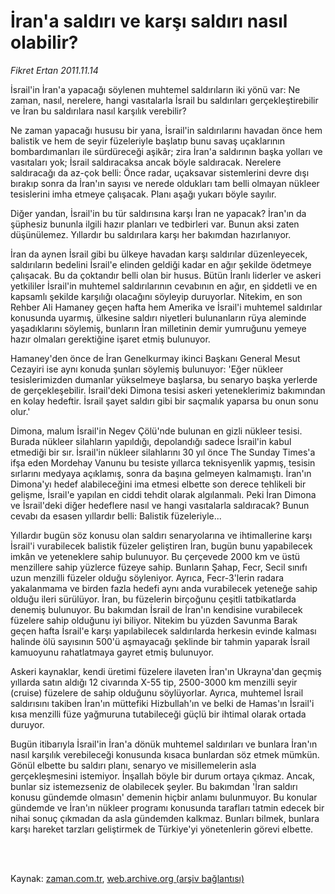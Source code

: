 # İran'a saldırı ve karşı saldırı nasıl olabilir?

*Fikret Ertan 2011.11.14*

<td class="columnist-detail">
<p>İsrail'in İran'a yapacağı söylenen muhtemel saldırıların iki yönü var: Ne zaman, nasıl, nerelere, hangi vasıtalarla İsrail bu saldırıları gerçekleştirebilir ve İran bu saldırılara nasıl karşılık verebilir?</p>
<p>
<div id="haberMetinDiv">
<p>Ne zaman yapacağı hususu bir yana, İsrail'in saldırılarını havadan önce hem balistik ve hem de seyir füzeleriyle başlatıp bunu savaş uçaklarının bombardımanları ile sürdüreceği aşikâr; zira İran'a saldırının başka yolları ve vasıtaları yok; İsrail saldıracaksa ancak böyle saldıracak. Nerelere saldıracağı da az-çok belli: Önce radar, uçaksavar sistemlerini devre dışı bırakıp sonra da İran'ın sayısı ve nerede oldukları tam belli olmayan nükleer tesislerini imha etmeye çalışacak. Planı aşağı yukarı böyle sayılır. 
<p>Diğer yandan, İsrail'in bu tür saldırısına karşı İran ne yapacak? İran'ın da şüphesiz bununla ilgili hazır planları ve tedbirleri var. Bunun aksi zaten düşünülemez. Yıllardır bu saldırılara karşı her bakımdan hazırlanıyor. 
<p>İran da aynen İsrail gibi bu ülkeye havadan karşı saldırılar düzenleyecek, saldırıların bedelini İsrail'e elinden geldiği kadar en ağır şekilde ödetmeye çalışacak. Bu da çoktandır belli olan bir husus. Bütün İranlı liderler ve askeri yetkililer İsrail'in muhtemel saldırılarının cevabının en ağır, en şiddetli ve en kapsamlı şekilde karşılığı olacağını söyleyip duruyorlar. Nitekim, en son Rehber Ali Hamaney geçen hafta hem Amerika ve İsrail'i muhtemel saldırılar konusunda uyarmış, ülkesine saldırı niyetleri bulunanların rüya aleminde yaşadıklarını söylemiş, bunların İran milletinin demir yumruğunu yemeye hazır olmaları gerektiğine işaret etmiş bulunuyor. 
<p>Hamaney'den önce de İran Genelkurmay ikinci Başkanı General Mesut Cezayiri ise aynı konuda şunları söylemiş bulunuyor: 'Eğer nükleer tesislerimizden dumanlar yükselmeye başlarsa, bu senaryo başka yerlerde de gerçekleşebilir. İsrail'deki Dimona tesisi askeri yeteneklerimiz bakımından en kolay hedeftir. İsrail şayet saldırı gibi bir saçmalık yaparsa bu onun sonu olur.' 
<p>Dimona, malum İsrail'in Negev Çölü'nde bulunan en gizli nükleer tesisi. Burada nükleer silahların yapıldığı, depolandığı sadece İsrail'in kabul etmediği bir sır. İsrail'in nükleer silahlarını 30 yıl önce The Sunday Times'a ifşa eden Mordehay Vanunu bu tesiste yıllarca teknisyenlik yapmış, tesisin sırlarını medyaya açıklamış, sonra da başına gelmeyen kalmamıştı. İran'ın Dimona'yı hedef alabileceğini ima etmesi elbette son derece tehlikeli bir gelişme, İsrail'e yapılan en ciddi tehdit olarak algılanmalı. Peki İran Dimona ve İsrail'deki diğer hedeflere nasıl ve hangi vasıtalarla saldıracak? Bunun cevabı da esasen yıllardır belli: Balistik füzeleriyle... 
<p>Yıllardır bugün söz konusu olan saldırı senaryolarına ve ihtimallerine karşı İsrail'i vurabilecek balistik füzeler geliştiren İran, bugün bunu yapabilecek imkân ve yeteneklere sahip bulunuyor. Bu çerçevede 2000 km ve üstü menzillere sahip yüzlerce füzeye sahip. Bunların Şahap, Fecr, Secil sınıfı uzun menzilli füzeler olduğu söyleniyor. Ayrıca, Fecr-3'lerin radara yakalanmama ve birden fazla hedefi aynı anda vurabilecek yeteneğe sahip olduğu ileri sürülüyor. İran, bu füzelerin birçoğunu çeşitli tatbikatlarda denemiş bulunuyor. Bu bakımdan İsrail de İran'ın kendisine vurabilecek füzelere sahip olduğunu iyi biliyor. Nitekim bu yüzden Savunma Barak geçen hafta İsrail'e karşı yapılabilecek saldırılarda herkesin evinde kalması halinde ölü sayısının 500'ü aşmayacağı şeklinde bir tahmin yaparak İsrail kamuoyunu rahatlatmaya gayret etmiş bulunuyor. 
<p>Askeri kaynaklar, kendi üretimi füzelere ilaveten İran'ın Ukrayna'dan geçmiş yıllarda satın aldığı 12 civarında X-55 tip, 2500-3000 km menzilli seyir (cruise) füzelere de sahip olduğunu söylüyorlar. Ayrıca, muhtemel İsrail saldırısını takiben İran'ın müttefiki Hizbullah'ın ve belki de Hamas'ın İsrail'i kısa menzilli füze yağmuruna tutabileceği güçlü bir ihtimal olarak ortada duruyor. 
<p>Bugün itibarıyla İsrail'in İran'a dönük muhtemel saldırıları ve bunlara İran'ın nasıl karşılık verebileceği konusunda kısaca bunlardan söz etmek mümkün. Gönül elbette bu saldırı planı, senaryo ve misillemelerin asla gerçekleşmesini istemiyor. İnşallah böyle bir durum ortaya çıkmaz. Ancak, bunlar siz istemezseniz de olabilecek şeyler. Bu bakımdan 'İran saldırı konusu gündemde olmasın' demenin hiçbir anlamı bulunmuyor. Bu konular gündemde ve İran'ın nükleer programı konusunda tarafları tatmin edecek bir nihai sonuç çıkmadan da asla gündemden kalkmaz. Bunları bilmek, bunlara karşı hareket tarzları geliştirmek de Türkiye'yi yönetenlerin görevi elbette. </p></p></p></p></p></p></p></p></div>
</p>


<p><br>
		 </br></p></td>

Kaynak: [zaman.com.tr](http://zaman.com.tr/yazar.do?yazino=1201766), [web.archive.org (arşiv bağlantısı)](http://web.archive.org/web/20111217023022/http://www.zaman.com.tr:80/yazar.do?yazino=1201766)
